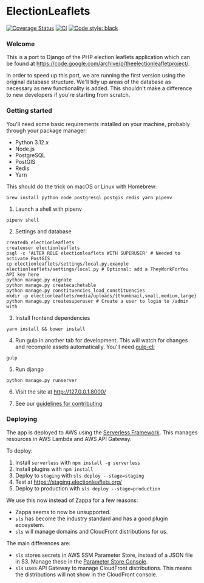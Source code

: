 # ElectionLeaflets

[![Coverage Status](https://coveralls.io/repos/DemocracyClub/electionleaflets/badge.svg?branch=master)](https://coveralls.io/r/DemocracyClub/electionleaflets?branch=django_1_7)
[![CI](https://circleci.com/gh/DemocracyClub/electionleaflets.svg?style=shield)](https://app.circleci.com/pipelines/github/DemocracyClub/electionleaflets)
[![Code style: black](https://img.shields.io/badge/code%20style-black-000000.svg)](https://github.com/psf/black)

### Welcome

This is a port to Django of the PHP election leaflets application which can be found at https://code.google.com/archive/p/theelectionleafletproject/.

In order to speed up this port, we are running the first version using the original database structure. We'll tidy up areas of the database as necessary as new functionality is added. This shouldn't make a difference to new developers if you're starting from scratch.

### Getting started

You'll need some basic requirements installed on your machine, probably through your package manager:

- Python 3.12.x
- Node.js
- PostgreSQL
- PostGIS
- Redis
- Yarn

This should do the trick on macOS or Linux with Homebrew:

```shell
brew install python node postgresql postgis redis yarn pipenv
```

1. Launch a shell with pipenv
```shell
pipenv shell
```

2. Settings and database
```shell
createdb electionleaflets
createuser electionleaflets
psql -c 'ALTER ROLE electionleaflets WITH SUPERUSER' # Needed to activate PostGIS
cp electionleaflets/settings/local.py.example electionleaflets/settings/local.py # Optional: add a TheyWorkForYou API key here
python manage.py migrate
python manage.py createcachetable
python manage.py constituencies_load_constituencies
mkdir -p electionleaflets/media/uploads/{thumbnail,small,medium,large}
python manage.py createsuperuser # Create a user to login to /admin with
```

3. Install frontend dependencies
```
yarn install && bower install
```

4. Run gulp in another tab for development. This will watch for changes and recompile assets automatically. You'll need [gulp-cli](https://www.npmjs.com/package/gulp-cli) 
```
gulp
```

5. Run django
```
python manage.py runserver
```

6. Visit the site at http://127.0.0.1:8000/

7. See our [guidelines for contributing](CONTRIBUTING.md)

### Deploying

The app is deployed to AWS using the [Serverless
Framework](https://serverless.com/). This manages resources in AWS Lambda and
AWS API Gateway.

To deploy:

1. Install `serverless` with `npm install -g serverless`
2. Install plugins with `npm install`
3. Deploy to `staging` with `sls deploy --stage=staging`
4. Test at https://staging.electionleaflets.org/
5. Deploy to production with `sls deploy --stage=production`

We use this now instead of Zappa for a few reasons:

- Zappa seems to now be unsupported.
- `sls` has become the industry standard and has a good plugin ecosystem.
- `sls` will manage domains and CloudFront distributions for us.

The main differences are:

- `sls` stores secrets in AWS SSM Parameter Store, instead of a JSON file in S3.
  Manage these in the [Parameter Store
  Console](https://eu-west-1.console.aws.amazon.com/systems-manager/parameters).
- `sls` uses API Gateway to manage CloudFront distributions. This means the
  distributions will not show in the CloudFront console.
